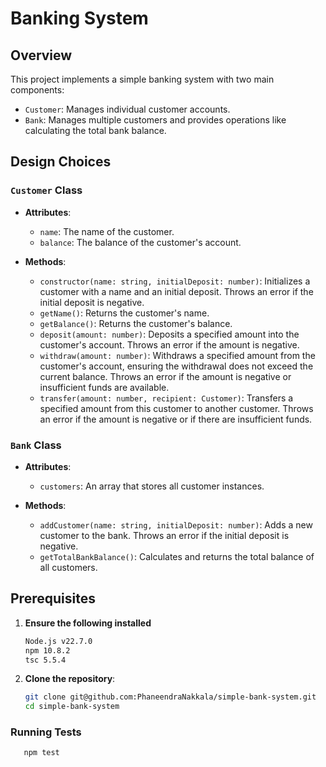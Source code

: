# Banking System

## Overview

This project implements a simple banking system with two main components:
- `Customer`: Manages individual customer accounts.
- `Bank`: Manages multiple customers and provides operations like calculating the total bank balance.

## Design Choices

### `Customer` Class

- **Attributes**:
   - `name`: The name of the customer.
   - `balance`: The balance of the customer's account.

- **Methods**:
   - `constructor(name: string, initialDeposit: number)`: Initializes a customer with a name and an initial deposit. Throws an error if the initial deposit is negative.
   - `getName()`: Returns the customer's name.
   - `getBalance()`: Returns the customer's balance.
   - `deposit(amount: number)`: Deposits a specified amount into the customer's account. Throws an error if the amount is negative.
   - `withdraw(amount: number)`: Withdraws a specified amount from the customer's account, ensuring the withdrawal does not exceed the current balance. Throws an error if the amount is negative or insufficient funds are available.
   - `transfer(amount: number, recipient: Customer)`: Transfers a specified amount from this customer to another customer. Throws an error if the amount is negative or if there are insufficient funds.

### `Bank` Class

- **Attributes**:
   - `customers`: An array that stores all customer instances.

- **Methods**:
   - `addCustomer(name: string, initialDeposit: number)`: Adds a new customer to the bank. Throws an error if the initial deposit is negative.
   - `getTotalBankBalance()`: Calculates and returns the total balance of all customers.

## Prerequisites
1. **Ensure the following installed**
   ```bash
   Node.js v22.7.0 
   npm 10.8.2
   tsc 5.5.4
2. **Clone the repository**:
   ```bash
   git clone git@github.com:PhaneendraNakkala/simple-bank-system.git
   cd simple-bank-system
   
### Running Tests

```bash
   npm test

